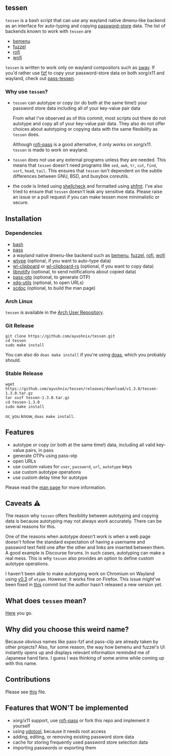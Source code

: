 ## tessen

`tessen` is a bash script that can use any wayland native dmenu-like backend as an interface for
auto-typing and copying [password-store](https://git.zx2c4.com/password-store/) data. The list of
backends known to work with `tessen` are

- [bemenu](https://github.com/Cloudef/bemenu)
- [fuzzel](https://codeberg.org/dnkl/fuzzel)
- [rofi](https://github.com/lbonn/rofi)
- [wofi](https://hg.sr.ht/~scoopta/wofi)

`tessen` is written to work only on wayland compositors such as [sway](https://swaywm.org/). If
you'd rather use [fzf](https://github.com/junegunn/fzf) to copy your password-store data on both
xorg/x11 and wayland, check out [pass-tessen](https://github.com/ayushnix/pass-tessen).

### Why use `tessen`?

- `tessen` can autotype or copy (or do both at the same time!) your password store data including
  all of your key-value pair data

  From what I've observed as of this commit, most scripts out there do not autotype and copy all of
  your key-value pair data. They also do not offer choices about autotyping or copying data with the
  same flexibility as `tessen` does.

  Although [rofi-pass](https://github.com/carnager/rofi-pass) is a good alternative, it only works
  on xorg/x11. `tessen` is made to work on wayland.

- `tessen` does not use any external programs unless they are needed. This means that `tessen`
  doesn't need programs like `sed`, `awk`, `tr`, `cut`, `find`, `sort`, `head`, `tail`. This ensures
  that `tessen` isn't dependent on the subtle differences between GNU, BSD, and busybox coreutils.

- the code is linted using [shellcheck](https://github.com/koalaman/shellcheck) and formatted using
  [shfmt](https://github.com/mvdan/sh). I've also tried to ensure that `tessen` doesn't leak any
  sensitive data. Please raise an issue or a pull request if you can make tessen more minimalistic
  or secure.

## Installation

### Dependencies

- [bash](https://www.gnu.org/software/bash/)
- [pass](https://git.zx2c4.com/password-store/)
- a wayland native dmenu-like backend such as [bemenu](https://github.com/Cloudef/bemenu),
  [fuzzel](https://codeberg.org/dnkl/fuzzel), [rofi](https://github.com/lbonn/rofi),
  [wofi](https://hg.sr.ht/~scoopta/wofi)
- [wtype](https://github.com/atx/wtype) (optional, if you want to auto-type data)
- [wl-clipboard](https://github.com/bugaevc/wl-clipboard) or
  [wl-clipboard-rs](https://github.com/YaLTeR/wl-clipboard-rs) (optional, if you want to copy data)
- [libnotify](https://gitlab.gnome.org/GNOME/libnotify) (optional, to send notifications about
  copied data)
- [pass-otp](https://github.com/tadfisher/pass-otp) (optional, to generate OTP)
- [xdg-utils](https://www.freedesktop.org/wiki/Software/xdg-utils/) (optional, to open URLs)
- [scdoc](https://git.sr.ht/~sircmpwn/scdoc) (optional, to build the man page)

### Arch Linux

`tessen` is available in the [Arch User Repository](https://aur.archlinux.org/packages/tessen/).

### Git Release

```
git clone https://github.com/ayushnix/tessen.git
cd tessen
sudo make install
```

You can also do `doas make install` if you're using [doas](https://github.com/Duncaen/OpenDoas),
which you probably should.

### Stable Release

```
wget https://github.com/ayushnix/tessen/releases/download/v1.3.0/tessen-1.3.0.tar.gz
tar xvzf tessen-1.3.0.tar.gz
cd tessen-1.3.0
sudo make install
```

or, you know, `doas make install`.

## Features

- autotype or copy (or both at the same time!) data, including all valid key-value pairs, in pass
- generate OTPs using pass-otp
- open URLs
- use custom values for `user`, `password`, `url`, `autotype` keys
- use custom autotype operations
- use custom delay time for autotype

Please read the [man page](https://github.com/ayushnix/tessen/blob/master/man/tessen.1.scd) for more
information.

## Caveats :warning:

The reason why `tessen` offers flexibility between autotyping and copying data is because autotyping
may not always work accurately. There can be several reasons for this.

One of the reasons when autotype doesn't work is when a web page doesn't follow the standard
expectation of having a username and password text field one after the other and links are inserted
between them. A good example is Discourse forums. In such cases, autotyping can make a real mess.
This is why `tessen` also provides an option to define custom autotype operations.

I haven't been able to make autotyping work on Chromium on Wayland using
[v0.3](https://github.com/atx/wtype/releases/tag/v0.3) of `wtype`. However, it works fine on
Firefox. This issue might've been fixed in
[this](https://github.com/atx/wtype/commit/a81540b7d4920566ad271236ca88befc0002b462) commit but the
author hasn't released a new version yet.

## What does `tessen` mean?

[Here](https://en.wikipedia.org/wiki/Japanese_war_fan) you go.

## Why did you choose this weird name?

Because obvious names like pass-fzf and pass-clip are already taken by other projects? Also, for
some reason, the way how bemenu and fuzzel's UI instantly opens up and displays relevant information
reminded me of Japanese hand fans. I guess I was thinking of some anime while coming up with this
name.

## Contributions

Please see [this](https://github.com/ayushnix/tessen/blob/master/CONTRIBUTING.md) file.

## Features that WON'T be implemented

- xorg/x11 support, use [rofi-pass](https://github.com/carnager/rofi-pass) or fork this repo and
  implement it yourself
- using [ydotool](https://github.com/ReimuNotMoe/ydotool), because it needs root access
- adding, editing, or removing existing password store data
- cache for storing frequently used password store selection data
- importing passwords or exporting them
